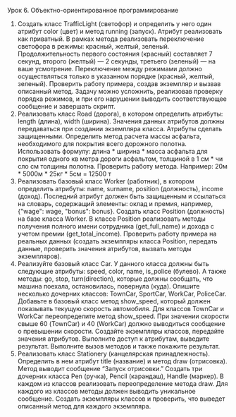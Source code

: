 Урок 6. Объектно-ориентированное программирование
1. Создать класс TrafficLight (светофор) и определить у него один атрибут color (цвет) и метод running (запуск). 
    Атрибут реализовать как приватный. В рамках метода реализовать переключение светофора в режимы: красный, желтый, зеленый. 
    Продолжительность первого состояния (красный) составляет 7 секунд, второго (желтый) — 2 секунды, третьего (зеленый) — на ваше усмотрение. 
    Переключение между режимами должно осуществляться только в указанном порядке (красный, желтый, зеленый). 
    Проверить работу примера, создав экземпляр и вызвав описанный метод.
        Задачу можно усложнить, реализовав проверку порядка режимов, и при его нарушении выводить соответствующее сообщение и завершать скрипт.
2. Реализовать класс Road (дорога), в котором определить атрибуты: length (длина), width (ширина). 
    Значения данных атрибутов должны передаваться при создании экземпляра класса. 
    Атрибуты сделать защищенными. Определить метод расчета массы асфальта, необходимого для покрытия всего дорожного полотна. 
    Использовать формулу: длина * ширина * масса асфальта для покрытия одного кв метра дороги асфальтом, толщиной в 1 см * чи сло см толщины полотна. 
    Проверить работу метода.
    Например: 20м * 5000м * 25кг * 5см = 12500 т
3. Реализовать базовый класс Worker (работник), в котором определить атрибуты: name, surname, position (должность), income (доход). 
    Последний атрибут должен быть защищенным и ссылаться на словарь, содержащий элементы: оклад и премия, например, {"wage": wage, "bonus": bonus}. 
    Создать класс Position (должность) на базе класса Worker. 
    В классе Position реализовать методы получения полного имени сотрудника (get_full_name) и дохода с учетом премии (get_total_income). 
    Проверить работу примера на реальных данных (создать экземпляры класса Position, передать данные, проверить значения атрибутов, вызвать методы экземпляров).
4. Реализуйте базовый класс Car. 
    У данного класса должны быть следующие атрибуты: speed, color, name, is_police (булево). 
    А также методы: go, stop, turn(direction), которые должны сообщать, что машина поехала, остановилась, повернула (куда). 
    Опишите несколько дочерних классов: TownCar, SportCar, WorkCar, PoliceCar. 
    Добавьте в базовый класс метод show_speed, который должен показывать текущую скорость автомобиля. 
    Для классов TownCar и WorkCar переопределите метод show_speed. 
    При значении скорости свыше 60 (TownCar) и 40 (WorkCar) должно выводиться сообщение о превышении скорости.
    Создайте экземпляры классов, передайте значения атрибутов. 
    Выполните доступ к атрибутам, выведите результат. 
    Выполните вызов методов и также покажите результат.
5. Реализовать класс Stationery (канцелярская принадлежность). 
    Определить в нем атрибут title (название) и метод draw (отрисовка). 
    Метод выводит сообщение “Запуск отрисовки.” 
    Создать три дочерних класса Pen (ручка), Pencil (карандаш), Handle (маркер). 
    В каждом из классов реализовать переопределение метода draw. 
    Для каждого из классов методы должен выводить уникальное сообщение. 
    Создать экземпляры классов и проверить, что выведет описанный метод для каждого экземпляра.